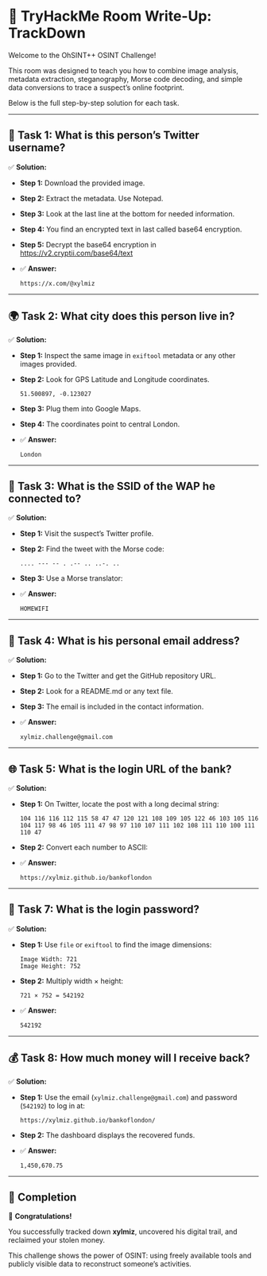 # 📝 TryHackMe Room Write-Up: **TrackDown**

Welcome to the OhSINT++ OSINT Challenge!

This room was designed to teach you how to combine image analysis, metadata extraction, steganography, Morse code decoding, and simple data conversions to trace a suspect’s online footprint.

Below is the full step-by-step solution for each task.

---

## 🌟 Task 1: **What is this person’s Twitter username?**

✅ **Solution:**

- **Step 1:** Download the provided image.
- **Step 2:** Extract the metadata. Use Notepad.
- **Step 3:** Look at the last line at the bottom for needed information.
- **Step 4:** You find an encrypted text in last called base64 encryption.
- **Step 5:** Decrypt the base64 encryption in https://v2.cryptii.com/base64/text
- ✅ **Answer:**
    
    ```
    https://x.com/@xylmiz
    
    ```
    

---

## 🌍 Task 2: **What city does this person live in?**

✅ **Solution:**

- **Step 1:** Inspect the same image in `exiftool` metadata or any other images provided.
- **Step 2:** Look for GPS Latitude and Longitude coordinates.
    
    ```
    51.500897, -0.123027
    ```
    
- **Step 3:** Plug them into Google Maps.
- **Step 4:** The coordinates point to central London.
- ✅ **Answer:**
    
    ```
    London
    
    ```
    

---

## 📶 Task 3: **What is the SSID of the WAP he connected to?**

✅ **Solution:**

- **Step 1:** Visit the suspect’s Twitter profile.
- **Step 2:** Find the tweet with the Morse code:
    
    ```
    .... --- -- . .-- .. ..-. ..
    ```
    
- **Step 3:** Use a Morse translator:
- ✅ **Answer:**
    
    ```
    HOMEWIFI
    ```
    

---

## 📧 Task 4: **What is his personal email address?**

✅ **Solution:**

- **Step 1:** Go to the Twitter and get the GitHub repository URL.
- **Step 2:** Look for a README.md or any text file.
- **Step 3:** The email is included in the contact information.
- ✅ **Answer:**
    
    ```
    xylmiz.challenge@gmail.com
    ```
    

---

## 🌐 Task 5: **What is the login URL of the bank?**

✅ **Solution:**

- **Step 1:** On Twitter, locate the post with a long decimal string:
    
    ```
    104 116 116 112 115 58 47 47 120 121 108 109 105 122 46 103 105 116 104 117 98 46 105 111 47 98 97 110 107 111 102 108 111 110 100 111 110 47
    ```
    
- **Step 2:** Convert each number to ASCII:
- ✅ **Answer:**
    
    ```
    https://xylmiz.github.io/bankoflondon
    ```
    

---

## 🔑 Task 7: **What is the login password?**

✅ **Solution:**

- **Step 1:** Use `file` or `exiftool` to find the image dimensions:
    
    ```
    Image Width: 721
    Image Height: 752
    ```
    
- **Step 2:** Multiply width × height:
    
    ```
    721 × 752 = 542192
    ```
    
- ✅ **Answer:**
    
    ```
    542192
    ```
    

---

## 💰 Task 8: **How much money will I receive back?**

✅ **Solution:**

- **Step 1:** Use the email (`xylmiz.challenge@gmail.com`) and password (`542192`) to log in at:
    
    ```
    https://xylmiz.github.io/bankoflondon/
    ```
    
- **Step 2:** The dashboard displays the recovered funds.
- ✅ **Answer:**
    
    ```
    1,450,670.75
    ```
    

---

## 🏁 Completion

🎉 **Congratulations!**

You successfully tracked down **xylmiz**, uncovered his digital trail, and reclaimed your stolen money.

This challenge shows the power of OSINT: using freely available tools and publicly visible data to reconstruct someone’s activities.
